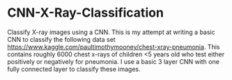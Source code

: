 # CNN-X-Ray-Classification
Classify X-ray images using a CNN.
This is my attempt at writing a basic CNN to classify the following data set https://www.kaggle.com/paultimothymooney/chest-xray-pneumonia.
This contains roughly 6000 chest x-rays of children <5 years old who test either positively or negatively for pneumonia. I use a basic 3 layer CNN with one fully connected layer to classify these images. 

